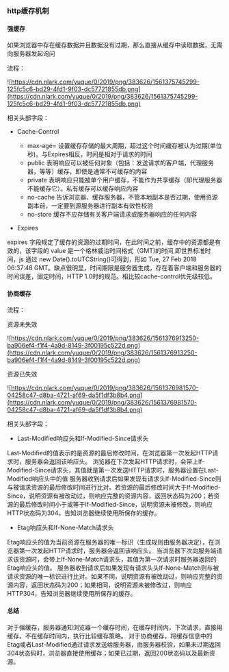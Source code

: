 ### http缓存机制

#### 强缓存
如果浏览器中存在缓存数据并且数据没有过期，那么直接从缓存中读取数据，无需向服务器发起询问

流程：

​![https://cdn.nlark.com/yuque/0/2019/png/383626/1561375745299-125fc5c6-bd29-4fd1-9f03-dc57721855db.png](https://cdn.nlark.com/yuque/0/2019/png/383626/1561375745299-125fc5c6-bd29-4fd1-9f03-dc57721855db.png)


相关头部字段：

- Cache-Control
    - max-age=<seconds>    设置缓存存储的最大周期，超过这个时间缓存被认为过期(单位秒)。与Expires相反，时间是相对于请求的时间
    - public    表明响应可以被任何对象（包括：发送请求的客户端，代理服务器，等等）缓存，即使是通常不可缓存的内容
    - private    表明响应只能被单个用户缓存，不能作为共享缓存（即代理服务器不能缓存它）。私有缓存可以缓存响应内容
    - no-cache    告诉浏览器、缓存服务器，不管本地副本是否过期，使用资源副本前，一定要到源服务器进行副本有效性校验
    - no-store    缓存不应存储有关客户端请求或服务器响应的任何内容


- Expires

expires 字段规定了缓存的资源的过期时间，在此时间之前，缓存中的资源都是有效的，该字段的 value 是一个格林威治时间格式（GMT)的时间,即世界标准时间，js 通过 new Date().toUTCString()可得到，形如 Tue, 27 Feb 2018 06:37:48 GMT。缺点很明显，时间期限是服务器生成，存在着客户端和服务器的时间误差，固定时间，HTTP 1.0时的规范。相比较cache-control优先级较低。

#### 协商缓存
流程：

资源未失效

![https://cdn.nlark.com/yuque/0/2019/png/383626/1561376913250-ba906ef4-f1f4-4a9d-8149-3f00195c522d.png](https://cdn.nlark.com/yuque/0/2019/png/383626/1561376913250-ba906ef4-f1f4-4a9d-8149-3f00195c522d.png)

资源已失效

![https://cdn.nlark.com/yuque/0/2019/png/383626/1561376981570-04258c47-d8ba-4721-af69-da5f1df3b8b4.png](https://cdn.nlark.com/yuque/0/2019/png/383626/1561376981570-04258c47-d8ba-4721-af69-da5f1df3b8b4.png)

相关头部字段：

- Last-Modified响应头和If-Modified-Since请求头

Last-Modified的值表示的是资源的最后修改时间，在浏览器第一次发起HTTP请求时，服务器会返回该响应头。
浏览器在下次发起HTTP请求时，会带上If-Modified-Since请求头，其值就是第一次发送HTTP请求时，服务器设置在Last-Modified响应头中的值
服务器收到请求后如果发现有请求头If-Modified-Since则与被请求资源的最后修改时间进行比对。若资源的最后修改时间大于If-Modified-Since，说明资源有被改动过，则响应完整的资源内容，返回状态码为200；若资源的最后修改时间小于或等于If-Modified-Since，说明资源未被修改，则响应HTTP状态码为304，告知浏览器继续使用所保存的缓存。

- Etag响应头和If-None-Match请求头

Etag响应头的值为当前资源在服务器的唯一标识（生成规则由服务器决定），在浏览器第一次发起HTTP请求时，服务器会返回该响应头。
当浏览器下次向服务端请求该资源时，会带上If-None-Match请求头，其值为第一次请求时服务器返回的Etag响应头的值。
服务器收到请求后如果发现有请求头头If-None-Match则与被请求资源的唯一标识进行比对。如果不同，说明资源有被改动过，则响应完整的资源内容，返回状态码为200；如果相同，说明资源未被修改过，则响应HTTP304，告知浏览器继续使用所保存的缓存。

#### 总结
对于强缓存，服务器通知浏览器一个缓存时间，在缓存时间内，下次请求，直接用缓存，不在缓存时间内，执行比较缓存策略。
对于协商缓存，将缓存信息中的Etag或者Last-Modified通过请求发送给服务器，由服务器校验，如果未过期返回304状态码时，浏览器直接使用缓存；如果已过期，返回200状态码以及最新资源。